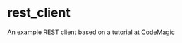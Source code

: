 # rest_client

An example REST client based on a tutorial at [CodeMagic](https://blog.codemagic.io/rest-api-in-flutter/)